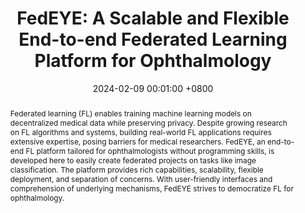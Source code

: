 ---
title: "FedEYE: A Scalable and Flexible End-to-end Federated Learning Platform for Ophthalmology"
date: 2024-02-09 00:01:00 +0800
selected: true
pub: "Patterns, Cell Press, JCR-Q1, IF=6.7"
pub_date: "(2024)"
abstract: >-
  Federated learning (FL) enables training machine learning models on decentralized medical data while preserving privacy. Despite growing research on FL algorithms and systems, building real-world FL applications requires extensive expertise, posing barriers for medical researchers. FedEYE, an end-to-end FL platform tailored for ophthalmologists without programming skills, is developed here to easily create federated projects on tasks like image classification. The platform provides rich capabilities, scalability, flexible deployment, and separation of concerns. With user-friendly interfaces and comprehension of underlying mechanisms, FedEYE strives to democratize FL for ophthalmology.
cover: /assets/images/covers/yan2024fedeye.jpg
authors:
  - Bingjie YAN*
  - Danmin CAO*
  - Xinlong JIANG
  - Yiqiang CHEN†
  - Weiwei DAI†
  - Fan DONG
  - Wuliang HUANG
  - Teng ZHANG
  - Chenlong GAO
  - Qian CHEN
  - Zhen YAN
  - Zhirui WANG

links: 
  Paper: https://www.cell.com/patterns/fulltext/S2666-3899(24)00019-9 
  Bib: bib/yan2024fedeye.txt
  Code: https://github.com/beiyuouo/FedEYE
  Page: https://www.bj-yan.top/FedEYE/
  Site: https://fedeye.aierchina.com/
---